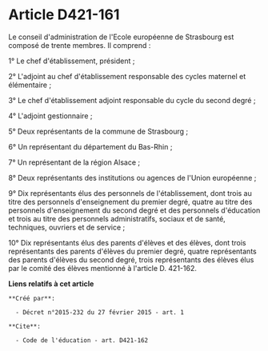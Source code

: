 # Article D421-161

Le conseil d'administration de l'Ecole européenne de Strasbourg est composé de trente membres. Il comprend : 

1° Le chef d'établissement, président ; 

2° L'adjoint au chef d'établissement responsable des cycles maternel et élémentaire ; 

3° Le chef d'établissement adjoint responsable du cycle du second degré ; 

4° L'adjoint gestionnaire ; 

5° Deux représentants de la commune de Strasbourg ; 

6° Un représentant du département du Bas-Rhin ; 

7° Un représentant de la région Alsace ; 

8° Deux représentants des institutions ou agences de l'Union européenne ; 

9° Dix représentants élus des personnels de l'établissement, dont trois au titre des personnels d'enseignement du premier
degré, quatre au titre des personnels d'enseignement du second degré et des personnels d'éducation et trois au titre des
personnels administratifs, sociaux et de santé, techniques, ouvriers et de service ; 

10° Dix représentants élus des parents d'élèves et des élèves, dont trois représentants des parents d'élèves du premier
degré, quatre représentants des parents d'élèves du second degré, trois représentants des élèves élus par le comité des
élèves mentionné à l'article D. 421-162.

**Liens relatifs à cet article**

	**Créé par**:

	  - Décret n°2015-232 du 27 février 2015 - art. 1

	**Cite**:

	  - Code de l'éducation - art. D421-162
